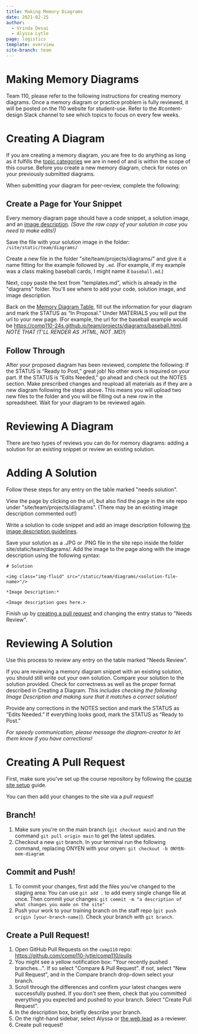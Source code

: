 ```yaml
---
title: Making Memory Diagrams 
date: 2021-02-25
author:
  - Vrinda Desai
  - Alyssa Lytle
page: logistics
template: overview
site-branch: team
---
```


# Making Memory Diagrams

Team 110, please refer to the following instructions for creating memory diagrams. Once a memory diagram or practice problem is fully reviewed, it will be posted on the 110 website for student-use. Refer to the #content-design Slack channel to see which topics to focus on every few weeks. 

# Creating A Diagram

If you are creating a memory diagram, you are free to do anything as long as it fulfills the [topic categories](/resources/practice/MemDiagrams.md) we are in need of and is within the scope of this course. Before you create a new memory diagram, check for notes on your previously submitted diagrams.



When submitting your diagram for peer-review, complete the following:

## Create a Page for Your Snippet

Every memory diagram page should have a code snippet, a solution image, and an [image description](/team/documentation/guides/image_descriptions.html). *(Save the raw copy of your solution in case you need to make edits!)*


Save the file with your solution image in the folder: `/site/static/team/diagrams/`

Create a new file in the folder "site/team/projects/diagrams/" and give it a name fitting for the example followed by `.md`. (For example, if my example was a class making baseball cards, I might name it `baseball.md`.)

Next, copy paste the text from "templates.md", which is already in the "diagrams" folder. You'll see where to add your code, solution image, and image description.

Back on the [Memory Diagram Table](https://docs.google.com/spreadsheets/d/1O5yaFVEdeX7CQDvhyLis0WJG6_i8piesP23BrgvNpC0/edit?usp=sharing), fill out the information for your diagram and mark the STATUS as “In Proposal.” Under MATERIALS you will put the url to your new page. (For example, the url for the baseball example would be <https://comp110-24s.github.io/team/projects/diagrams/baseball.html>. *NOTE THAT IT'LL RENDER AS .HTML, NOT .MD!*)


## Follow Through

After your proposed diagram has been reviewed, complete the following:
If the STATUS is “Ready to Post,” great job! No other work is required on your part.
If the STATUS is “Edits Needed,” go ahead and check out the NOTES section. Make prescribed changes and reupload all materials as if they are a new diagram following the steps above. This means you will upload two new files to the folder and you will be filling out a new row in the spreadsheet. Wait for your diagram to be reviewed again.

# Reviewing A Diagram

There are two types of reviews you can do for memory diagrams: adding a solution for an existing snippet or review an existing solution. 

# Adding A Solution

Follow these steps for any entry on the table marked "needs solution". 

View the page by clicking on the url, but also find the page in the site repo under "site/team/projects/diagrams". (There may be an existing image description commented out!)

Write a solution to code snippet and add an image description following [the image description guidelines](/team/documentation/guides/image_descriptions.html).

Save your solution as a .JPG or .PNG file in the site repo inside the folder site/static/team/diagrams/. Add the image to the page along with the image description using the following syntax:

~~~
# Solution

<img class="img-fluid" src="/static/team/diagrams/<solution-file-name>"/>

*Image Description:*

<Image description goes here.>
~~~

Finish up by [creating a pull request](#creating-a-pull-request) and changing the entry status to "Needs Review".

# Reviewing A Solution

Use this process to review any entry on the table marked "Needs Review".

If you are reviewing a memory diagram snippet with an existing solution, you should still write out your own solution. Compare your solution to the solution provided. Check for correctness as well as the proper format described in Creating a Diagram. *This includes checking the following Image Description and making sure that it matches a correct solution!* 

Provide any corrections in the NOTES section and mark the STATUS as “Edits Needed.” 
If everything looks good, mark the STATUS as “Ready to Post.”

*For speedy communication, please message the diagram-creator to let them know if you have corrections!*

# Creating A Pull Request

First, make sure you've set up the course repository by following the [course site setup](/team/documentation/guides/course_site_setup.html) guide.

You can then add your changes to the site via a *pull request*!

## Branch!

1. Make sure you're on the main branch (`git checkout main`) and run the command `git pull origin main` to get the latest updates.
2. Checkout a new `git` branch. In your terminal run the following command, replacing ONYEN with your onyen:
   `git checkout -b ONYEN-mem-diagram`


## Commit and Push!

1. To commit your changes, first add the files you've changed to the staging area:
   You can use `git add .` to add every single change file at once.
   Then commit your changes:
   `git commit -m "a description of what changes you made on the site"`
1. Push your work to your training branch on the staff repo (`git push origin [your-branch-name]`). Check your branch with `git branch`.

## Create a Pull Request! 

1. Open GitHub Pull Requests on the `comp110` repo: <https://github.com/comp110-lytle/comp110/pulls>
1. You might see a yellow notification box: "Your recently pushed branches...". If so select "Compare & Pull Request". If not, select "New Pull Request", and in the Compare branch drop-down select your branch.
1. Scroll through the differences and confirm your latest changes were successfully pushed. If you don't see them, check that you committed everything you expected and pushed to your branch. Select "Create Pull Request".
1. In the description box, briefly describe your branch.
1. On the right-hand sidebar, select Alyssa or [the web lead](/team/documentation/leads/website.md) as a reviewer.
1. Create pull request!